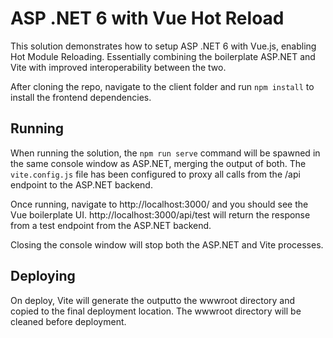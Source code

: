 # ASP .NET 6 with Vue Hot Reload

This solution demonstrates how to setup ASP .NET 6 with Vue.js, enabling Hot Module Reloading. Essentially combining the boilerplate ASP.NET and Vite with improved interoperability between the two.

After cloning the repo, navigate to the client folder and run `npm install` to install the frontend dependencies.

## Running

When running the solution, the `npm run serve` command will be spawned in the same console window as ASP.NET, merging the output of both. The `vite.config.js` file has been configured to proxy all calls from the /api endpoint to the ASP.NET backend.

Once running, navigate to http://localhost:3000/ and you should see the Vue boilerplate UI. http://localhost:3000/api/test will return the response from a test endpoint from the ASP.NET backend.

Closing the console window will stop both the ASP.NET and Vite processes. 

## Deploying

On deploy, Vite will generate the outputto the wwwroot directory and copied to the final deployment location. The wwwroot directory will be cleaned before deployment.
